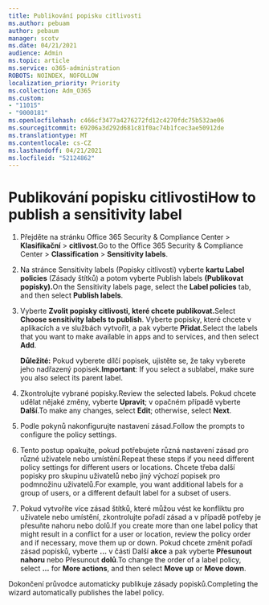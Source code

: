 ```yaml
---
title: Publikování popisku citlivosti
ms.author: pebuam
author: pebaum
manager: scotv
ms.date: 04/21/2021
audience: Admin
ms.topic: article
ms.service: o365-administration
ROBOTS: NOINDEX, NOFOLLOW
localization_priority: Priority
ms.collection: Adm_O365
ms.custom:
- "11015"
- "9000181"
ms.openlocfilehash: c466cf3477a4276272fd12c4270fdc75b532ae06
ms.sourcegitcommit: 69206a3d292d681c81f0ac74b1fcec3ae50912de
ms.translationtype: MT
ms.contentlocale: cs-CZ
ms.lasthandoff: 04/21/2021
ms.locfileid: "52124862"
---
```

# <a name="how-to-publish-a-sensitivity-label"></a><span data-ttu-id="fdc59-102">Publikování popisku citlivosti</span><span class="sxs-lookup"><span data-stu-id="fdc59-102">How to publish a sensitivity label</span></span>

1. <span data-ttu-id="fdc59-103">Přejděte na stránku Office 365 Security & Compliance Center > **Klasifikační**  >  **citlivost**.</span><span class="sxs-lookup"><span data-stu-id="fdc59-103">Go to the Office 365 Security & Compliance Center > **Classification** > **Sensitivity labels**.</span></span>

1. <span data-ttu-id="fdc59-104">Na stránce Sensitivity labels (Popisky citlivosti) vyberte **kartu Label policies** (Zásady štítků) a potom vyberte Publish labels **(Publikovat popisky).**</span><span class="sxs-lookup"><span data-stu-id="fdc59-104">On the Sensitivity labels page, select the **Label policies** tab, and then select **Publish labels**.</span></span>

1. <span data-ttu-id="fdc59-105">Vyberte **Zvolit popisky citlivosti, které chcete publikovat.**</span><span class="sxs-lookup"><span data-stu-id="fdc59-105">Select **Choose sensitivity labels to publish**.</span></span> <span data-ttu-id="fdc59-106">Vyberte popisky, které chcete v aplikacích a ve službách vytvořit, a pak vyberte **Přidat.**</span><span class="sxs-lookup"><span data-stu-id="fdc59-106">Select the labels that you want to make available in apps and to services, and then select **Add**.</span></span>

    <span data-ttu-id="fdc59-107">**Důležité:** Pokud vyberete dílčí popisek, ujistěte se, že taky vyberete jeho nadřazený popisek.</span><span class="sxs-lookup"><span data-stu-id="fdc59-107">**Important**: If you select a sublabel, make sure you also select its parent label.</span></span>

1. <span data-ttu-id="fdc59-108">Zkontrolujte vybrané popisky.</span><span class="sxs-lookup"><span data-stu-id="fdc59-108">Review the selected labels.</span></span> <span data-ttu-id="fdc59-109">Pokud chcete udělat nějaké změny, vyberte **Upravit**; v opačném případě vyberte **Další**.</span><span class="sxs-lookup"><span data-stu-id="fdc59-109">To make any changes, select **Edit**; otherwise, select **Next**.</span></span>

1. <span data-ttu-id="fdc59-110">Podle pokynů nakonfigurujte nastavení zásad.</span><span class="sxs-lookup"><span data-stu-id="fdc59-110">Follow the prompts to configure the policy settings.</span></span>

1. <span data-ttu-id="fdc59-111">Tento postup opakujte, pokud potřebujete různá nastavení zásad pro různé uživatele nebo umístění.</span><span class="sxs-lookup"><span data-stu-id="fdc59-111">Repeat these steps if you need different policy settings for different users or locations.</span></span> <span data-ttu-id="fdc59-112">Chcete třeba další popisky pro skupinu uživatelů nebo jiný výchozí popisek pro podmnožinu uživatelů.</span><span class="sxs-lookup"><span data-stu-id="fdc59-112">For example, you want additional labels for a group of users, or a different default label for a subset of users.</span></span>

1. <span data-ttu-id="fdc59-113">Pokud vytvoříte více zásad štítků, které můžou vést ke konfliktu pro uživatele nebo umístění, zkontrolujte pořadí zásad a v případě potřeby je přesuňte nahoru nebo dolů.</span><span class="sxs-lookup"><span data-stu-id="fdc59-113">If you create more than one label policy that might result in a conflict for a user or location, review the policy order and if necessary, move them up or down.</span></span> <span data-ttu-id="fdc59-114">Pokud chcete změnit pořadí zásad popisků, vyberte **...** v části Další **akce** a pak vyberte **Přesunout nahoru** nebo Přesunout **dolů**.</span><span class="sxs-lookup"><span data-stu-id="fdc59-114">To change the order of a label policy, select **...** for **More actions**, and then select **Move up** or **Move down**.</span></span>

<span data-ttu-id="fdc59-115">Dokončení průvodce automaticky publikuje zásady popisků.</span><span class="sxs-lookup"><span data-stu-id="fdc59-115">Completing the wizard automatically publishes the label policy.</span></span>